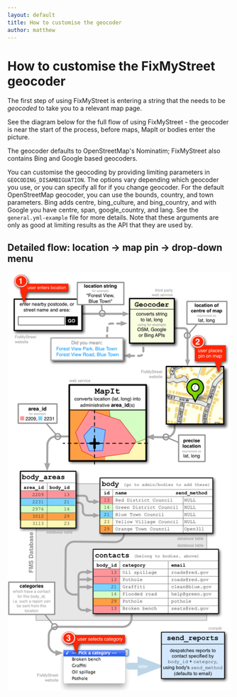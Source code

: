 ```yaml
---
layout: default
title: How to customise the geocoder
author: matthew
---
```


# How to customise the FixMyStreet geocoder

<p class="lead">The first step of using FixMyStreet is entering a string
that the needs to be <em>geocoded</em> to take you to a relevant map page.</p>

See the diagram below for the full flow of using FixMyStreet - the
geocoder is near the start of the process, before maps, MapIt or bodies
enter the picture.

The geocoder defaults to OpenStreetMap's Nominatim; FixMyStreet also contains
Bing and Google based geocoders.

You can customise the geocoding by providing limiting parameters in
`GEOCODING_DISAMBIGUATION`. The options vary depending which geocoder you use,
or you can specify all for if you change geocoder. For the default
OpenStreetMap geocoder, you can use the bounds, country, and town parameters.
Bing adds centre, bing_culture, and bing_country, and with Google you have
centre, span, google_country, and lang. See the `general.yml-example` file for
more details. Note that these arguments are only as good at limiting results as
the API that they are used by.

## Detailed flow: location &rarr; map pin &rarr; drop-down menu

![FMS bodies and contacts](/images/fms_bodies_and_contacts.png)
